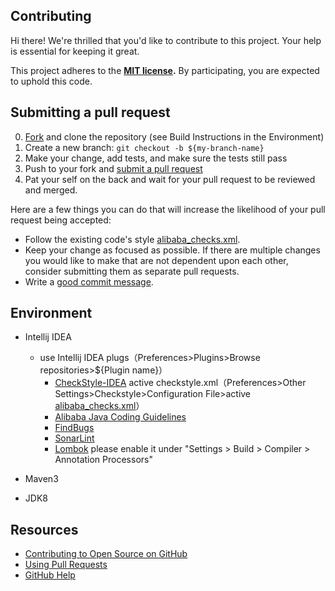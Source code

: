 Contributing
------------

[MIT license]: ./LICENSE.md
[fork]: https://github.com/GourdErwa/java-design/fork
[pr]: https://github.com/GourdErwa/java-design/compare

Hi there! We're thrilled that you'd like to contribute to this project. Your help is essential for keeping it great.

This project adheres to the **[MIT license][MIT license].** By participating, you are expected to uphold this code.

Submitting a pull request
-------------------------

0. [Fork][] and clone the repository (see Build Instructions in the Environment)
0. Create a new branch: `git checkout -b ${my-branch-name}`
0. Make your change, add tests, and make sure the tests still pass
0. Push to your fork and [submit a pull request][pr]
0. Pat your self on the back and wait for your pull request to be reviewed and merged.

Here are a few things you can do that will increase the likelihood of your pull request being accepted:

- Follow the existing code's style [alibaba_checks.xml](./_checkstyle/alibaba_checks.xml).
- Keep your change as focused as possible. If there are multiple changes you would like to make that are not dependent upon each other, consider submitting them as separate pull requests.
- Write a [good commit message](http://tbaggery.com/2008/04/19/a-note-about-git-commit-messages.html).

## Environment

 * Intellij IDEA
 	* use Intellij IDEA plugs（Preferences>Plugins>Browse repositories>${Plugin name}）
    	* [CheckStyle-IDEA](https://plugins.jetbrains.com/plugin/1065-checkstyle-idea)
    	  active checkstyle.xml（Preferences>Other Settings>Checkstyle>Configuration File>active [alibaba_checks.xml](./_checkstyle/alibaba_checks.xml)）
    	* [Alibaba Java Coding Guidelines](https://plugins.jetbrains.com/plugin/10046-alibaba-java-coding-guidelines)
    	* [FindBugs](https://plugins.jetbrains.com/plugin/3847-findbugs-idea)
    	* [SonarLint](https://plugins.jetbrains.com/plugin/7973-sonarlint)
    	* [Lombok](https://plugins.jetbrains.com/plugin/6317-lombok-plugin)
    	  please enable it under "Settings > Build > Compiler > Annotation Processors"

 * Maven3
 * JDK8


## Resources

- [Contributing to Open Source on GitHub](https://guides.github.com/activities/contributing-to-open-source/)
- [Using Pull Requests](https://help.github.com/articles/using-pull-requests/)
- [GitHub Help](https://help.github.com)
